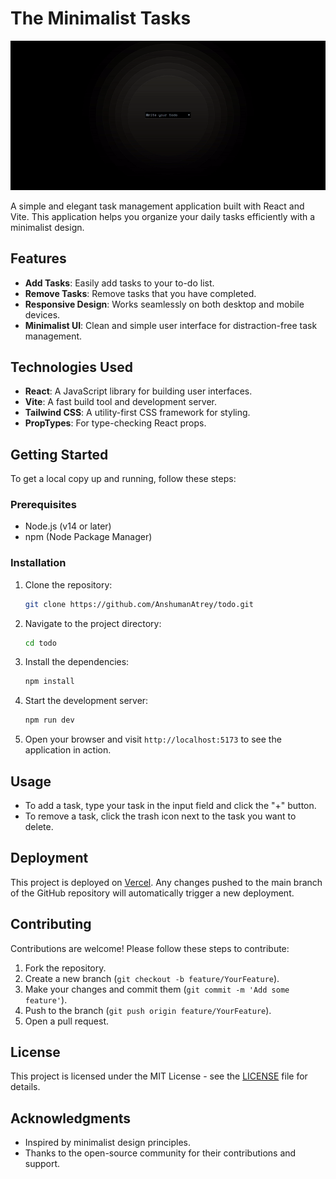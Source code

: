 # The Minimalist Tasks

![Application Preview](./assets/minimalist-tasks.gif)

A simple and elegant task management application built with React and Vite. This application helps you organize your daily tasks efficiently with a minimalist design.

## Features

- **Add Tasks**: Easily add tasks to your to-do list.
- **Remove Tasks**: Remove tasks that you have completed.
- **Responsive Design**: Works seamlessly on both desktop and mobile devices.
- **Minimalist UI**: Clean and simple user interface for distraction-free task management.

## Technologies Used

- **React**: A JavaScript library for building user interfaces.
- **Vite**: A fast build tool and development server.
- **Tailwind CSS**: A utility-first CSS framework for styling.
- **PropTypes**: For type-checking React props.

## Getting Started

To get a local copy up and running, follow these steps:

### Prerequisites

- Node.js (v14 or later)
- npm (Node Package Manager)

### Installation

1. Clone the repository:

   ```bash
   git clone https://github.com/AnshumanAtrey/todo.git
   ```

2. Navigate to the project directory:

   ```bash
   cd todo
   ```

3. Install the dependencies:

   ```bash
   npm install
   ```

4. Start the development server:

   ```bash
   npm run dev
   ```

5. Open your browser and visit `http://localhost:5173` to see the application in action.

## Usage

- To add a task, type your task in the input field and click the "+" button.
- To remove a task, click the trash icon next to the task you want to delete.

## Deployment

This project is deployed on [Vercel](https://vercel.com). Any changes pushed to the main branch of the GitHub repository will automatically trigger a new deployment.

## Contributing

Contributions are welcome! Please follow these steps to contribute:

1. Fork the repository.
2. Create a new branch (`git checkout -b feature/YourFeature`).
3. Make your changes and commit them (`git commit -m 'Add some feature'`).
4. Push to the branch (`git push origin feature/YourFeature`).
5. Open a pull request.

## License

This project is licensed under the MIT License - see the [LICENSE](LICENSE) file for details.

## Acknowledgments

- Inspired by minimalist design principles.
- Thanks to the open-source community for their contributions and support.
